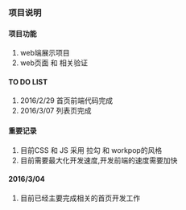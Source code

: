 ### 项目说明

#### 项目功能
1. web端展示项目
2. web页面 和 相关验证

#### TO DO LIST
1. 2016/2/29 首页前端代码完成
2. 2016/3/07 列表页完成


#### 重要记录
1. 目前CSS 和 JS 采用 拉勾 和 workpop的风格
2. 目前需要最大化开发速度,开发前端的速度需要加快


#### 2016/3/04 
1. 目前已经主要完成相关的首页开发工作